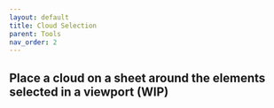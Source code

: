 ```yaml
---
layout: default
title: Cloud Selection
parent: Tools
nav_order: 2
---
```


## Place a cloud on a sheet around the elements selected in a viewport (WIP)